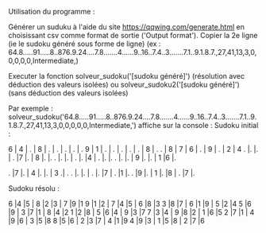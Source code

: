 Utilisation du programme :

Générer un suduku à l'aide du site https://qqwing.com/generate.html en choisissant csv comme format de sortie ('Output format'). 
Copier la 2e ligne (ie le sudoku généré sous forme de ligne) (ex : 64.8.....91.....8..876.9.24....7.8.......4......9..16..7.4..3.......7.1..9.1.8.7.,27,41,13,3,0,0,0,0,0,Intermediate,)

Executer la fonction solveur_sudoku('[sudoku généré]') (résolution avec déduction des valeurs isolées) ou solveur_sudoku2('[sudoku généré]') (sans déduction des valeurs isolées) 

Par exemple : solveur_sudoku('64.8.....91.....8..876.9.24....7.8.......4......9..16..7.4..3.......7.1..9.1.8.7.,27,41,13,3,0,0,0,0,0,Intermediate,') affiche sur la console :
Sudoku initial :


 6  |  4  |  .  |  8  |  .  |  .  |  .  |  .  |  . 
 9  |  1  |  .  |  .  |  .  |  .  |  .  |  8  |  . 
 .  |  8  |  7  |  6  |  .  |  9  |  .  |  2  |  4 
 . |. |. | . |7 |. | 8 |. |. 
 . |. |. | . |. |4 | . |. |. 
 . |. |. | 9 |. |. | 1 |6 |. 

 . |7 |. | 4 |. |. | 3 .| . 
 . |. |. | . |. |7 | . |1 |. 
 . |9 |. | 1 |. |8 | . |7 |. 

Sudoku résolu :


 6 |4 |5 | 8 |2 |3 | 7 |9 |1 
 9 |1 |2 | 7 |4 |5 | 6 |8 |3 
 3 |8 |7 | 6 |1 |9 | 5 |2 |4 
 5 |6 |9 | 3 |7 |1 | 8 |4 |2 
 1 |2 |8 | 5 |6 |4 | 9 |3 |7 
 7 |3 |4 | 9 |8 |2 | 1 |6 |5 
 2 |7 |1 | 4 |9 |6 | 3 |5 |8 
 8 |5 |6 | 2 |3 |7 | 4 |1 |9 
 4 |9 |3 | 1 |5 |8 | 2 |7 |6 
